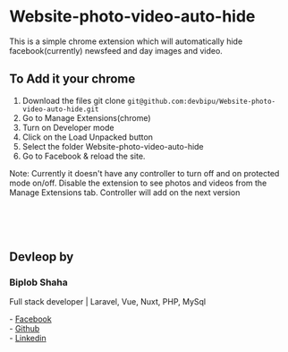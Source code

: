 # Website-photo-video-auto-hide
This is a simple chrome extension which will automatically hide facebook(currently) newsfeed and day images and video.

## To Add it your chrome
1. Download the files git clone `git@github.com:devbipu/Website-photo-video-auto-hide.git`
2. Go to Manage Extensions(chrome)
3. Turn on Developer mode
4. Click on the Load Unpacked button
5. Select the folder Website-photo-video-auto-hide
6. Go to Facebook & reload the site.

Note: Currently it doesn't have any controller to turn off and on protected mode on/off. Disable the extension to see photos and videos from the Manage Extensions tab. Controller will add on the next version

<br><br><br>




## Devleop by 
<h3>Biplob Shaha</h3>
<p>Full stack developer | Laravel, Vue, Nuxt, PHP, MySql</p>
- <a href="https://facebook.com/devbipu">Facebook</a><br>
- <a href="https://github.com/devbipu">Github</a><br>
- <a href="https://linkedin.com/in/devbipu">Linkedin</a><br>


